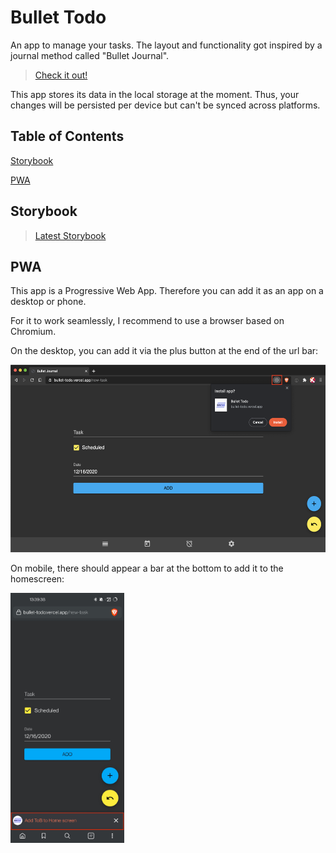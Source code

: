 # Bullet Todo

An app to manage your tasks. The layout and functionality got inspired by a journal method called "Bullet Journal".

> [Check it out!](https://bullet-todo.vercel.app/new-task)

This app stores its data in the local storage at the moment. Thus, your changes will be persisted per device but can't be synced across platforms.

## Table of Contents

[Storybook](#storybook)

[PWA](#pwa)

<a name="storybook"/>

## Storybook

> [Latest Storybook](https://bullet-todo-storyboard.vercel.app/)

<a name="pwa"/>

## PWA

This app is a Progressive Web App. Therefore you can add it as an app on a desktop or phone.

For it to work seamlessly, I recommend to use a browser based on Chromium.

On the desktop, you can add it via the plus button at the end of the url bar:

<img src="./readme/pwa-desktop-demo.png" height="300px"/>

On mobile, there should appear a bar at the bottom to add it to the homescreen:

<img src="./readme/pwa-mobile-demo.png" height="400px"/>

